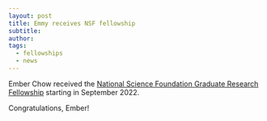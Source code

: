 ```yaml
---
layout: post
title: Emmy receives NSF fellowship
subtitle: 
author: 
tags:
  - fellowships
  - news
---
```

Ember Chow received the [National Science Foundation Graduate Research Fellowship](https://www.nsfgrfp.org/) starting in September 2022. 

Congratulations, Ember!
